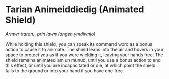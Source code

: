 # Tarian Animeiddiedig (Animated Shield)

*Armwr (taran), prin iawn (angen ymdiwnio)*

While holding this shield, you can speak its command word as a bonus action to cause it to animate. The shield leaps into the air and hovers in your space to protect you as if you were wielding it, leaving your hands free. The shield remains animated am un munud, until you use a bonus action to end this effect, or until you are incapacitated or die, at which point the shield falls to the ground or into your hand if you have one free.